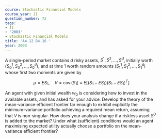 ```yaml
---
course: Stochastic Financial Models
course_year: II
question_number: 72
tags:
- II
- '2003'
- Stochastic Financial Models
title: 'A4.12 B4.16 '
year: 2003
---
```



A single-period market contains $d$ risky assets, $S^{1}, S^{2}, \ldots, S^{d}$, initially worth $\left(S_{0}^{1}, S_{0}^{2}, \ldots, S_{0}^{d}\right)$, and at time 1 worth random amounts $\left(S_{1}^{1}, S_{1}^{2}, \ldots, S_{1}^{d}\right)$ whose first two moments are given by

$$\mu=E S_{1}, \quad V=\operatorname{cov}\left(S_{1}\right) \equiv E\left[\left(S_{1}-E S_{1}\right)\left(S_{1}-E S_{1}\right)^{T}\right]$$

An agent with given initial wealth $w_{0}$ is considering how to invest in the available assets, and has asked for your advice. Develop the theory of the mean-variance efficient frontier far enough to exhibit explicitly the minimum-variance portfolio achieving a required mean return, assuming that $V$ is non-singular. How does your analysis change if a riskless asset $S^{0}$ is added to the market? Under what (sufficient) conditions would an agent maximising expected utility actually choose a portfolio on the mean-variance efficient frontier?